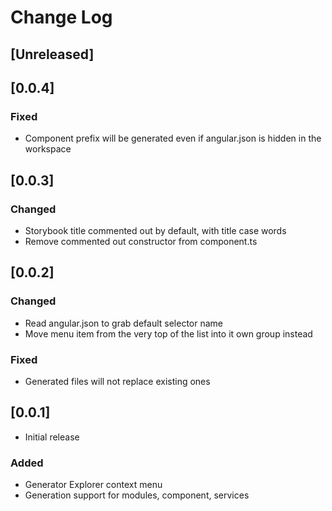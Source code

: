 # Change Log

## [Unreleased]

## [0.0.4]
### Fixed
- Component prefix will be generated even if angular.json is hidden in the workspace

## [0.0.3]
### Changed
* Storybook title commented out by default, with title case words
* Remove commented out constructor from component.ts

## [0.0.2]
### Changed
- Read angular.json to grab default selector name
- Move menu item from the very top of the list into it own group instead
### Fixed
- Generated files will not replace existing ones

## [0.0.1]
- Initial release
### Added
- Generator Explorer context menu
- Generation support for modules, component, services
